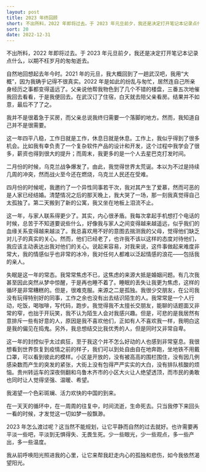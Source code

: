```yaml
---
layout: post
title: 2023 年终回顾
short: 不出所料，2022 年即将过去。于 2023 年元旦前夕，我还是决定打开笔记本记录点什么，以期不枉岁月的匆匆逝去
sort: 20
date: 2022-12-31
---
```


不出所料，2022 年即将过去。于 2023 年元旦前夕，我还是决定打开笔记本记录点什么，以期不枉岁月的匆匆逝去。

自然地回想起去年今时。2021 年的元旦，我大概回到了一趟武汉吧，我用“大概”，因为我确乎记得不很真实。2022 年是如此的纷乱与匆忙，居然连自己所亲身经历之事都变得遥远了。父亲说他帮我物色到了几个不错的楼盘，三番五次地催我回去看看，于是我便回去。在武汉订了住宿，白天就去陪父亲看房。结果并不如意，最后不了了之。

我并不是很着急于买房，而父亲总说我终归需要一个落脚的地方。然而，我知道自己并不是很需要。

这一年四平八稳，工作日就是工作，休息日就是休息。工作上，我似乎得到了很多机会。比如我有幸负责了一个复杂软件产品的设计和开发，这个过程中我学会了很多，薪资也得到很大的提升；而周末，我更多的是一个人去星巴克打发时间。

二月份的时候，乌克兰战争爆发了。由此，我觉得世界太荒诞。本以为不过是持续几周的冲突，然而战火至今还在燃烧，乌克兰人民还在受难。

四月份的时候呢，我邀约了一个异性同事若干次，我对其产生了爱慕，然而可恶的是人家已经结婚。清楚情况之后的那天晚上，我大哭了一场，那一刻我真觉得自己太孤独了。第二天搬到了新的公寓，我又坐在地板上泪流不止。

这一年，与家人联系得更少了。其实，内心很矛盾。我每次拿起手机想打个电话的时候，总苦于不知道要说些什么，好像我与家人之间变得越来越遥远，似乎我们的血缘关系变得越来越淡了。我总喜欢用不好的意图去揣测我的父母，觉得他们缺乏对儿子的真实的关心。然而，他们已经老了，也许我不该以这样的态度对待他们，我应该主动表达出我对他们的关心。说起来容易，对我来说，这件事做起来难度非常大，我的情感似乎也非常的冰冷，我对任何人都难以泛起情感的浪花——包括我的亲人。

失眠是这一年的常态。我常常焦虑不已，这焦虑的来源大抵是婚姻问题。有几次我甚至因此突然从梦中惊醒，于是再也睡不着了。睡眠的丢失让我更为焦虑，这样的循环是非常糟糕的。但是，很难克服。来源之二是孤独。我很少交朋友，在公司我没有玩得特别好的同事，工作之余也没有出去结识陌生的人。我常常是一个人行动，吃饭，喝咖啡，写代码，跑步。我觉得我不太擅长交朋友，能聊的话题面又非常的窄，也拙于开玩笑，我不认为陌生人会对我感兴趣。但是，可悲的是我居然有意排斥一些有好意的人，原因是我不喜欢他们，正如有人不喜欢我一样，我明白这是我的偏见在捣鬼。另外，我总想结交比我优秀的人，但是同时又非常自卑。

这一年的封控似乎太过疯狂，至于我这个并不怎么好动的人也感到非常窒息。我很想看到世界恢复到疫情之前的样子，我们可以到处自由自在地奔跑，坐地铁不用戴口罩，可以看到彼此的模样。小区是开放的，没有被高高的围栏围住，没有因几例感染数而产生的突发的紧张，大街上没有包得严严实实的大白，没有排队核酸的烦恼。贵州转运车的深夜侧翻和乌鲁木齐市的小区大火让人绝望透顶，而市民的勇敢也同时让人觉得坚强、温暖、希望。

我渴望一个色彩斑斓、活力欢快的中国的到来。

在一天天的循环中，在一周周的往复中，时间流逝，生命死去。只当我停下来回头一看的时候，才发觉这一切如梦一般飘渺。

2023 年怎么渡过呢？这当然不能规划，让它平静而自然的过去就好。也许需要再平淡一些吧，平淡到无惧得失、无畏生死。少一些眼光，少一些观点，多一些产出，多一些温度。

我从前呼唤阳光照进我的心里，让它来帮我赶走内心的孤独和悲伤，如今我依然渴望阳光。

